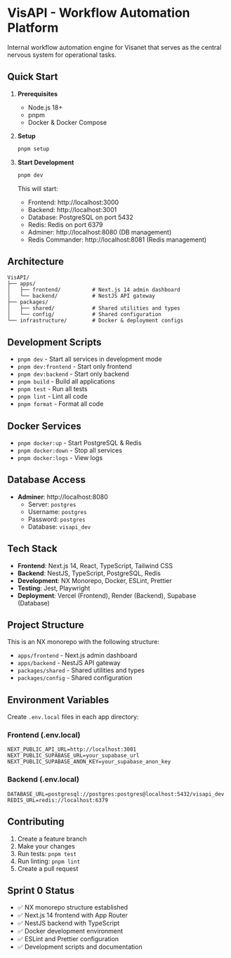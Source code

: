 # VisAPI - Workflow Automation Platform

Internal workflow automation engine for Visanet that serves as the central nervous system for operational tasks.

## Quick Start

1. **Prerequisites**
   - Node.js 18+
   - pnpm
   - Docker & Docker Compose

2. **Setup**
   ```bash
   pnpm setup
   ```

3. **Start Development**
   ```bash
   pnpm dev
   ```

   This will start:
   - Frontend: http://localhost:3000
   - Backend: http://localhost:3001
   - Database: PostgreSQL on port 5432
   - Redis: Redis on port 6379
   - Adminer: http://localhost:8080 (DB management)
   - Redis Commander: http://localhost:8081 (Redis management)

## Architecture

```
VisAPI/
├── apps/
│   ├── frontend/          # Next.js 14 admin dashboard
│   └── backend/           # NestJS API gateway
├── packages/
│   ├── shared/            # Shared utilities and types
│   └── config/            # Shared configuration
└── infrastructure/        # Docker & deployment configs
```

## Development Scripts

- `pnpm dev` - Start all services in development mode
- `pnpm dev:frontend` - Start only frontend
- `pnpm dev:backend` - Start only backend
- `pnpm build` - Build all applications
- `pnpm test` - Run all tests
- `pnpm lint` - Lint all code
- `pnpm format` - Format all code

## Docker Services

- `pnpm docker:up` - Start PostgreSQL & Redis
- `pnpm docker:down` - Stop all services
- `pnpm docker:logs` - View logs

## Database Access

- **Adminer**: http://localhost:8080
  - Server: `postgres`
  - Username: `postgres`
  - Password: `postgres`
  - Database: `visapi_dev`

## Tech Stack

- **Frontend**: Next.js 14, React, TypeScript, Tailwind CSS
- **Backend**: NestJS, TypeScript, PostgreSQL, Redis
- **Development**: NX Monorepo, Docker, ESLint, Prettier
- **Testing**: Jest, Playwright
- **Deployment**: Vercel (Frontend), Render (Backend), Supabase (Database)

## Project Structure

This is an NX monorepo with the following structure:

- `apps/frontend` - Next.js admin dashboard
- `apps/backend` - NestJS API gateway
- `packages/shared` - Shared utilities and types
- `packages/config` - Shared configuration

## Environment Variables

Create `.env.local` files in each app directory:

### Frontend (.env.local)
```env
NEXT_PUBLIC_API_URL=http://localhost:3001
NEXT_PUBLIC_SUPABASE_URL=your_supabase_url
NEXT_PUBLIC_SUPABASE_ANON_KEY=your_supabase_anon_key
```

### Backend (.env.local)
```env
DATABASE_URL=postgresql://postgres:postgres@localhost:5432/visapi_dev
REDIS_URL=redis://localhost:6379
```

## Contributing

1. Create a feature branch
2. Make your changes
3. Run tests: `pnpm test`
4. Run linting: `pnpm lint`
5. Create a pull request

## Sprint 0 Status

- ✅ NX monorepo structure established
- ✅ Next.js 14 frontend with App Router
- ✅ NestJS backend with TypeScript
- ✅ Docker development environment
- ✅ ESLint and Prettier configuration
- ✅ Development scripts and documentation